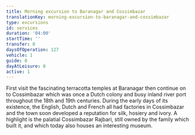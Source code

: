 ```yaml
---
title: Morning excursion to Baranagar and Cossimbazar
translationKey: morning-excursion-to-baranagar-and-cossimbazar
type: excursions
id: services
duration: '04:00'
startTime: ''
transfer: 0
daysOfOperation: 127
vehicle: 1
guide: 0
dayAtLeisure: 0
active: 1
---
```

First visit the fascinating terracotta temples at Baranagar then continue on to Cossimbazar which was once a Dutch colony and busy inland river port throughout the 18th and 19th centuries. During the early days of its existence, the English, Dutch and French all had factories in Cossimbazar and the town soon developed a reputation for silk, hosiery and ivory. A highlight is the palatial Cossimbazar Rajbari, still owned by the family which built it, and which today also houses an interesting museum.